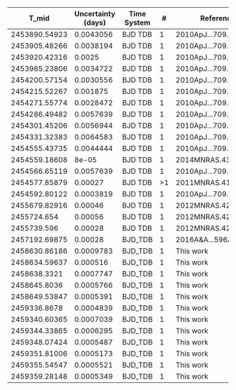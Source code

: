 |T_mid        |Uncertainty (days)|Time System|#  |Reference                             |
|-------------|------------------|-----------|---|--------------------------------------|
|2453890.54923|0.0043056         |BJD TDB    |1  |2010ApJ...709..159A                   |
|2453905.48266|0.0038194         |BJD TDB    |1  |2010ApJ...709..159A                   |
|2453920.42316|0.0025            |BJD TDB    |1  |2010ApJ...709..159A                   |
|2453965.23806|0.0034722         |BJD TDB    |1  |2010ApJ...709..159A                   |
|2454200.57154|0.0030556         |BJD TDB    |1  |2010ApJ...709..159A                   |
|2454215.52267|0.001875          |BJD TDB    |1  |2010ApJ...709..159A                   |
|2454271.55774|0.0028472         |BJD TDB    |1  |2010ApJ...709..159A                   |
|2454286.49482|0.0057639         |BJD TDB    |1  |2010ApJ...709..159A                   |
|2454301.45206|0.0056944         |BJD TDB    |1  |2010ApJ...709..159A                   |
|2454331.32383|0.0064583         |BJD TDB    |1  |2010ApJ...709..159A                   |
|2454555.43735|0.0044444         |BJD TDB    |1  |2010ApJ...709..159A                   |
|2454559.18608|8e-05             |BJD TDB    |1  |2014MNRAS.437.1511B                   |
|2454566.65119|0.0057639         |BJD TDB    |1  |2010ApJ...709..159A                   |
|2454577.85879|0.00027           |BJD TDB    |>1 |2011MNRAS.416.2108A                   |
|2454592.80122|0.0003819         |BJD TDB    |1  |2010ApJ...709..159A                   |
|2455679.82916|0.00046           |BJD TDB    |1  |2012MNRAS.426.1338S                   |
|2455724.654  |0.00056           |BJD TDB    |1  |2012MNRAS.426.1338S                   |
|2455739.596  |0.00028           |BJD TDB    |1  |2012MNRAS.426.1338S                   |
|2457192.69875|0.00028           |BJD_TDB    |1  |2016A&A...596A..47S                   |
|2458630.86186|0.0009783         |BJD_TDB    |1  |This work                             |
|2458634.59637|0.000516          |BJD_TDB    |1  |This work                             |
|2458638.3321 |0.0007747         |BJD_TDB    |1  |This work                             |
|2458645.8036 |0.0005766         |BJD_TDB    |1  |This work                             |
|2458649.53847|0.0005391         |BJD_TDB    |1  |This work                             |
|2459336.8678 |0.0004839         |BJD_TDB    |1  |This work                             |
|2459340.60365|0.0007039         |BJD_TDB    |1  |This work                             |
|2459344.33865|0.0006295         |BJD_TDB    |1  |This work                             |
|2459348.07424|0.0005487         |BJD_TDB    |1  |This work                             |
|2459351.81006|0.0005173         |BJD_TDB    |1  |This work                             |
|2459355.54547|0.0005521         |BJD_TDB    |1  |This work                             |
|2459359.28148|0.0005349         |BJD_TDB    |1  |This work                             |
